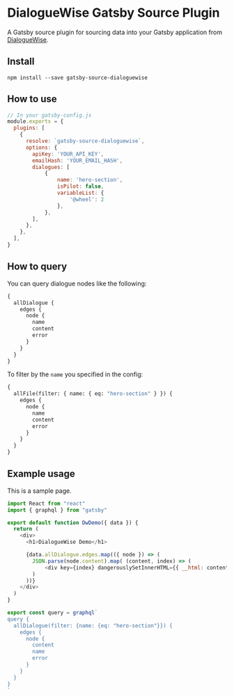 # DialogueWise Gatsby Source Plugin

A Gatsby source plugin for sourcing data into your Gatsby application from [DialogueWise](https://dialoguewise.com).

## Install

`npm install --save gatsby-source-dialoguewise`

## How to use

```javascript
// In your gatsby-config.js
module.exports = {
  plugins: [    
    {
      resolve: `gatsby-source-dialoguewise`,
      options: {
        apiKey: 'YOUR_API_KEY',
        emailHash: 'YOUR_EMAIL_HASH',
        dialogues: [
            {
                name: 'hero-section',
                isPilot: false,
                variableList: {
                    '@wheel': 2
                },
            },
        ],
      },
    },
  ],
}
```

## How to query

You can query dialogue nodes like the following:

```graphql
{
  allDialogue {
    edges {
      node {
        name
        content
        error
      }
    }
  }
}
```

To filter by the `name` you specified in the config:

```graphql
{
  allFile(filter: { name: { eq: "hero-section" } }) {
    edges {
      node {
        name
        content
        error
      }
    }
  }
}
```

## Example usage

This is a sample page.

```javascript
import React from "react"
import { graphql } from "gatsby"

export default function DwDemo({ data }) {
  return (
    <div>
      <h1>DialogueWise Demo</h1>

      {data.allDialogue.edges.map(({ node }) => (
        JSON.parse(node.content).map( (content, index) => (
            <div key={index} dangerouslySetInnerHTML={{ __html: content['hero-content'] }} />)
        )
      ))}
    </div>
  )
}

export const query = graphql`
query {
  allDialogue(filter: {name: {eq: "hero-section"}}) {
    edges {
      node {
        content
        name
        error
      }
    }
  }
}
`
```


